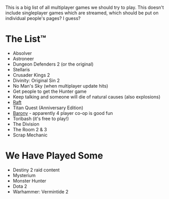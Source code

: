 <!-- TITLE: To Play -->
<!-- SUBTITLE: Games which we should get round to playing as a group -->

This is a big list of all multiplayer games we should try to play. This doesn't include singleplayer games which are streamed, which should be put on individual people's pages? I guess?

# The List™
* Absolver
* Astroneer
* Dungeon Defenders 2 (or the original)
* Stellaris
* Crusader Kings 2
* Divinity: Original Sin 2
* No Man's Sky (when multiplayer update hits)
* Get people to get the Hunter game
* Keep talking and someone will die of natural causes (also explosions)
* [Raft](https://store.steampowered.com/app/648800/Raft/)
* Titan Quest (Anniversary Edition)
* [Barony](https://store.steampowered.com/app/371970/Barony/) - apparently 4 player co-op is good fun
* Toribash (it's free to play!)
* The Division
* The Room 2 & 3
* Scrap Mechanic



# We Have Played Some
* Destiny 2 raid content
* Mysterium
* Monster Hunter
* Dota 2
* Warhammer: Vermintide 2